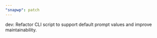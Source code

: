 ```yaml
---
"snapwp": patch
---
```


dev: Refactor CLI script to support default prompt values and improve maintainability.
